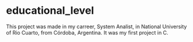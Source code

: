 # educational_level
This project was made in my carreer, System Analist, in National University of Rio Cuarto, from Córdoba, Argentina. It was my first project in C.
